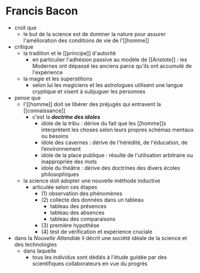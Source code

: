 # Francis Bacon

- croit que
  - le but de la science est de dominer la nature pour assurer l'amélioration des conditions de vie de l'[[homme]]
- critique
  - la tradition et le [[principe]] d'autorité
    - en particulier l'adhésion passive au modèle de [[Aristote]] : les Modernes ont dépassé les anciens parce qu'ils ont accumulé de l'expérience
  - la magie et les superstitions
    - selon lui les magiciens et les astrologues utilisent une langue cryptique et visent à subjuguer les personnes
- pense que
  - l'[[homme]] doit se libérer des préjugés qui entravent la [[connaissance]]
    - c'est la ***doctrine des idoles***
      - idole de la tribu : dérive du fait que les [[homme]]s interprètent les choses selon leurs propres schémas mentaux ou besoins
      - idole des cavernes : dérive de l'hérédité, de l'éducation, de l’environnement
      - idole de la place publique : résulte de l'utilisation arbitraire ou inappropriée des mots
      - idole du théâtre : dérive des doctrines des divers écoles philosophiques
  - la science doit adopter une nouvelle méthode inductive
    - articulée selon ces étapes
      - (1) observation des phénomènes
      - (2) collecte des données dans un tableau
        - tableau des présences
        - tableau des absences
        - tableau des comparaisons
      - (3) première hypothèse
      - (4) test de vérification et expérience cruciale
- dans la *Nouvelle Atlandide* il décrit une société idéale de la science et des technologies
  - dans laquelle
    - tous les individus sont dédiés à l'étude guidée par des scientifiques collaborateurs en vue du progrès
